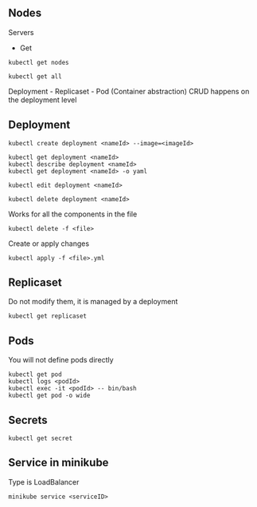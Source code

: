 ## Nodes
Servers
* Get 
```
kubectl get nodes
```

```
kubectl get all
```

Deployment - Replicaset - Pod (Container abstraction)
CRUD happens on the deployment level

## Deployment
```
kubectl create deployment <nameId> --image=<imageId>
```
```
kubectl get deployment <nameId>
kubectl describe deployment <nameId>
kubectl get deployment <nameId> -o yaml
```
```
kubectl edit deployment <nameId>
```
```
kubectl delete deployment <nameId>
```

Works for all the components in the file
```
kubectl delete -f <file>
```

Create or apply changes
```
kubectl apply -f <file>.yml 
```

## Replicaset
Do not modify them, it is managed by a deployment 
```
kubectl get replicaset
```
## Pods
You will not define pods directly
```
kubectl get pod
kubectl logs <podId>
kubectl exec -it <podId> -- bin/bash
kubectl get pod -o wide
```

## Secrets
```
kubectl get secret
```

## Service in minikube
Type is LoadBalancer
```
minikube service <serviceID>
```
